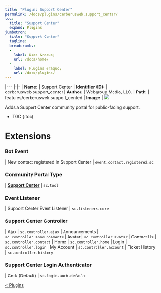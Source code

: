 ```yaml
---
title: "Plugin: Support Center"
permalink: /docs/plugins/cerberusweb.support_center/
toc:
  title: "Support Center"
  expand: Plugins
jumbotron:
  title: "Support Center"
  tagline: 
  breadcrumbs:
  -
    label: Docs &raquo;
    url: /docs/home/
  -
    label: Plugins &raquo;
    url: /docs/plugins/
---
```


|---
|-|-
| **Name:** | Support Center
| **Identifier (ID):** | cerberusweb.support_center
| **Author:** | Webgroup Media, LLC.
| **Path:** | features/cerberusweb.support_center/
| **Image:** | <img src="/assets/images/plugins/cerberusweb.support_center.png" class="screenshot">

Adds a Support Center community portal for public-facing support.

* TOC
{:toc}

# Extensions

### Bot Event

| New contact registered in Support Center | `event.contact.registered.sc`


### Community Portal Type

| [**Support Center**](/docs/plugins/extensions/sc.tool/) | `sc.tool`


### Event Listener

| Support Center Event Listener | `sc.listeners.core`


### Support Center Controller

| Ajax | `sc.controller.ajax`
| Announcements | `sc.controller.announcements`
| Avatar | `sc.controller.avatar`
| Contact Us | `sc.controller.contact`
| Home | `sc.controller.home`
| Login | `sc.controller.login`
| My Account | `sc.controller.account`
| Ticket History | `sc.controller.history`


### Support Center Login Authenticator

| Cerb (Default) | `sc.login.auth.default`


<div class="section-nav">
	<div class="left">
		<a href="/docs/plugins/#plugins" class="prev">&lt; Plugins</a>
	</div>
	<div class="right align-right">
	</div>
</div>
<div class="clear"></div>